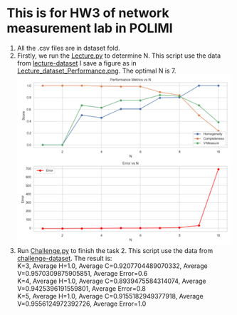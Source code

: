 # This is for HW3 of network measurement lab in POLIMI
1. All the .csv files are in dataset fold.
2. Firstly, we run the [Lecture.py](Lecture.py) to determine N. This script use the data from [lecture-dataset](dataset/MAC_derand_lecture-dataset) I save
a figure as in [Lecture_dataset_Performance.png](result_figure/Lecture_dataset_Performance.png).
The optimal N is 7.
![Lecture_dataset_Performance.png](result_figure%2FLecture_dataset_Performance.png)
3. Run [Challenge.py](Challenge.py) to finish the task 2. This script use the data from [challenge-dataset](dataset/MAC_derand_challenge-dataset). The result is:\
K=3, Average H=1.0, Average C=0.9207704489070332, Average V=0.9570309875905851, Average Error=0.6\
K=4, Average H=1.0, Average C=0.8939475584314074, Average V=0.9425396191559801, Average Error=0.8\
K=5, Average H=1.0, Average C=0.9155182949377918, Average V=0.9556124972392726, Average Error=1.0
